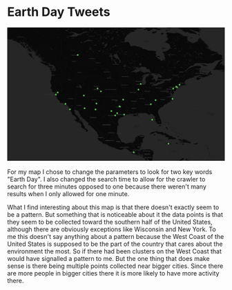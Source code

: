 # Earth Day Tweets
![alt text](https://github.com/cjpere/tweet-viz/blob/master/img/lab2_image.png?raw=true)

For my map I chose to change the parameters to look for two key words "Earth Day". I also changed the search time to allow for the crawler to search for three minutes opposed to one because there weren't many results when I only allowed for one minute.

What I find interesting about this map is that there doesn't exactly seem to be a pattern. But something that is noticeable about it the data points is that they seem to be collected toward the southern half of the United States, although there are obviously exceptions like Wisconsin and New York. To me this doesn't say anything about a pattern because the West Coast of the United States is supposed to be the part of the country that cares about the environment the most. So if there had been clusters on the West Coast that would have signalled a pattern to me. But the one thing that does make sense is there being multiple points collected near bigger cities. Since there are more people in bigger cities there it is more likely to have more activity there.
